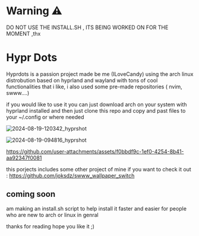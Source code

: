 # Warning ⚠️ 
DO NOT USE THE INSTALL.SH , ITS BEING WORKED ON FOR THE MOMENT ,thx 
# Hypr Dots 

Hyprdots is a passion project made be me (ILoveCandy) using the arch linux distrobution based on hyprland and wayland with tons of cool functionalities that i like, i also used some pre-made repositories ( nvim, swww....)

if you would like to use it you can just download arch on your system with hyprland installed and then just clone  this repo and copy and past files to your ~/.config or where needed 

![2024-08-19-120342_hyprshot](https://github.com/user-attachments/assets/e6e65590-51c6-4c94-b07d-520a9724926d)


![2024-08-19-094816_hyprshot](https://github.com/user-attachments/assets/d36db36e-0dea-4315-baf5-52eacfb661cd)



https://github.com/user-attachments/assets/f0bbdf9c-1ef0-4254-8b41-aa92347f0081




this porjects includes some other project of mine if you want to check it out : 
https://github.com/joksdz/swww_wallpaper_switch

 ## coming soon 
 am making an install.sh script to help install it faster and easier for people who are new to arch or linux in genral 

  thanks for reading hope you like it ;)
